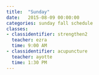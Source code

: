 ```yaml
---
title:  "Sunday"
date:   2015-08-09 00:00:00
categories: sunday fall schedule
classes:
- classidentifier: strengthen2
  teacher: ezra
  time: 9:00 AM
- classidentifier: acupuncture
  teacher: ayotte
  time: 1:30 PM
---
```


